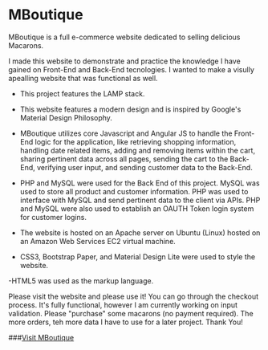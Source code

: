 # MBoutique

MBoutique is a full e-commerce website dedicated to selling delicious Macarons.

I made this website to demonstrate and practice the knowledge I have gained on Front-End and Back-End tecnologies. I wanted to make a visully apealling website that was functional as well.

- This project features the LAMP stack.

- This website features a modern design and is inspired by Google's Material Design Philosophy.

- MBoutique utilizes core Javascript and Angular JS to handle the Front-End logic for the application, like retrieving shopping information, handling date related items, adding and removing items within the cart, sharing pertinent data across all pages, sending the cart to the Back-End, verifying user input, and sending customer data to the Back-End.

- PHP and MySQL were used for the Back End of this project. MySQL was used to store all product and customer information. PHP was used to interface with MySQL and send pertinent data to the client via APIs. PHP and MySQL were also used to establish an OAUTH Token login system for customer logins.

- The website is hosted on an Apache server on Ubuntu (Linux) hosted on an Amazon Web Services EC2 virtual machine.

- CSS3, Bootstrap Paper, and Material Design Lite were used to style the website.

-HTML5 was used as the markup language.

Please visit the website and please use it! You can go through the checkout process. It's fully functional, however I am currently working on input validation. Please "purchase" some macarons (no payment required). The more orders, teh more data I have to use for a later project. Thank You!

###<a href="http://tevinmantock.com/projects/mboutique" target="_blank">Visit MBoutique</a>
